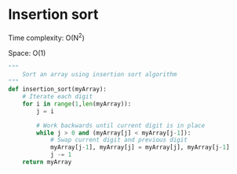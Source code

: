 # Insertion sort

Time complexity: O(N<sup>2</sup>)

Space: O(1)

<!-- insertion-sort.py -->

```py
"""
    Sort an array using insertion sort algorithm
"""
def insertion_sort(myArray):
    # Iterate each digit
    for i in range(1,len(myArray)):
        j = i

        # Work backwards until current digit is in place
        while j > 0 and (myArray[j] < myArray[j-1]):
            # Swap current digit and previous digit
            myArray[j-1], myArray[j] = myArray[j], myArray[j-1]
            j -= 1
    return myArray
```